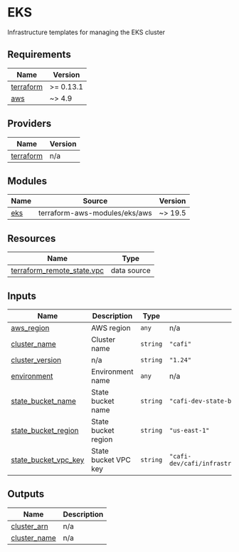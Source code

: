 # EKS
Infrastructure templates for managing the EKS cluster

## Requirements

| Name | Version |
|------|---------|
| <a name="requirement_terraform"></a> [terraform](#requirement\_terraform) | >= 0.13.1 |
| <a name="requirement_aws"></a> [aws](#requirement\_aws) | ~> 4.9 |

## Providers

| Name | Version |
|------|---------|
| <a name="provider_terraform"></a> [terraform](#provider\_terraform) | n/a |

## Modules

| Name | Source | Version |
|------|--------|---------|
| <a name="module_eks"></a> [eks](#module\_eks) | terraform-aws-modules/eks/aws | ~> 19.5 |

## Resources

| Name | Type |
|------|------|
| [terraform_remote_state.vpc](https://registry.terraform.io/providers/hashicorp/terraform/latest/docs/data-sources/remote_state) | data source |

## Inputs

| Name | Description | Type | Default | Required |
|------|-------------|------|---------|:--------:|
| <a name="input_aws_region"></a> [aws\_region](#input\_aws\_region) | AWS region | `any` | n/a | yes |
| <a name="input_cluster_name"></a> [cluster\_name](#input\_cluster\_name) | Cluster name | `string` | `"cafi"` | no |
| <a name="input_cluster_version"></a> [cluster\_version](#input\_cluster\_version) | n/a | `string` | `"1.24"` | no |
| <a name="input_environment"></a> [environment](#input\_environment) | Environment name | `any` | n/a | yes |
| <a name="input_state_bucket_name"></a> [state\_bucket\_name](#input\_state\_bucket\_name) | State bucket name | `string` | `"cafi-dev-state-bucket"` | no |
| <a name="input_state_bucket_region"></a> [state\_bucket\_region](#input\_state\_bucket\_region) | State bucket region | `string` | `"us-east-1"` | no |
| <a name="input_state_bucket_vpc_key"></a> [state\_bucket\_vpc\_key](#input\_state\_bucket\_vpc\_key) | State bucket VPC key | `string` | `"cafi-dev/cafi/infrastructure/vpc/terraform.tfstate"` | no |

## Outputs

| Name | Description |
|------|-------------|
| <a name="output_cluster_arn"></a> [cluster\_arn](#output\_cluster\_arn) | n/a |
| <a name="output_cluster_name"></a> [cluster\_name](#output\_cluster\_name) | n/a |
